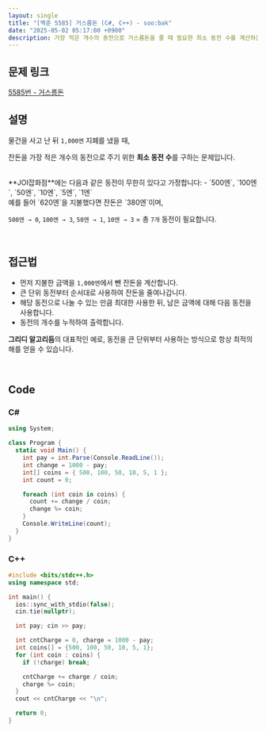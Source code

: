 ```yaml
---
layout: single
title: "[백준 5585] 거스름돈 (C#, C++) - soo:bak"
date: "2025-05-02 05:17:00 +0900"
description: 가장 적은 개수의 동전으로 거스름돈을 줄 때 필요한 최소 동전 수를 계산하는 백준 5585번 거스름돈 문제의 C# 및 C++ 풀이 및 해설
---
```


## 문제 링크
[5585번 - 거스름돈](https://www.acmicpc.net/problem/5585)

## 설명
물건을 사고 난 뒤 `1,000엔` 지폐를 냈을 때,

잔돈을 가장 적은 개수의 동전으로 주기 위한 **최소 동전 수**를 구하는 문제입니다.

<br>
**JOI잡화점**에는 다음과 같은 동전이 무한히 있다고 가정합니다:
- `500엔`, `100엔`, `50엔`, `10엔`, `5엔`, `1엔`

<br>
예를 들어 `620엔`을 지불했다면 잔돈은 `380엔`이며,

`500엔 → 0`, `100엔 → 3`, `50엔 → 1`, `10엔 → 3` = 총 `7개` 동전이 필요합니다.

<br>

## 접근법

- 먼저 지불한 금액을 `1,000엔`에서 뺀 잔돈을 계산합니다.
- 큰 단위 동전부터 순서대로 사용하여 잔돈을 줄여나갑니다.
- 해당 동전으로 나눌 수 있는 만큼 최대한 사용한 뒤, 남은 금액에 대해 다음 동전을 사용합니다.
- 동전의 개수를 누적하여 출력합니다.

**그리디 알고리듬**의 대표적인 예로, 동전을 큰 단위부터 사용하는 방식으로 항상 최적의 해를 얻을 수 있습니다.

<br>

## Code

### C#

```csharp
using System;

class Program {
  static void Main() {
    int pay = int.Parse(Console.ReadLine());
    int change = 1000 - pay;
    int[] coins = { 500, 100, 50, 10, 5, 1 };
    int count = 0;

    foreach (int coin in coins) {
      count += change / coin;
      change %= coin;
    }
    Console.WriteLine(count);
  }
}
```

### C++

```cpp
#include <bits/stdc++.h>
using namespace std;

int main() {
  ios::sync_with_stdio(false);
  cin.tie(nullptr);

  int pay; cin >> pay;

  int cntCharge = 0, charge = 1000 - pay;
  int coins[] = {500, 100, 50, 10, 5, 1};
  for (int coin : coins) {
    if (!charge) break;

    cntCharge += charge / coin;
    charge %= coin;
  }
  cout << cntCharge << "\n";

  return 0;
}
```
